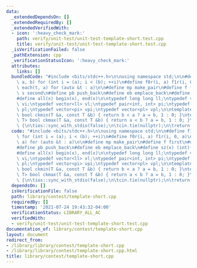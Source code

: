 ```yaml
---
data:
  _extendedDependsOn: []
  _extendedRequiredBy: []
  _extendedVerifiedWith:
  - icon: ':heavy_check_mark:'
    path: verify/unit-test/unit-test-template-short.test.cpp
    title: verify/unit-test/unit-test-template-short.test.cpp
  _isVerificationFailed: false
  _pathExtension: cpp
  _verificationStatusIcon: ':heavy_check_mark:'
  attributes:
    links: []
  bundledCode: "#include <bits/stdc++.h>\n\nusing namespace std;\n\n#define f1r(i,\
    \ a, b) for (int i = (a); i < (b); ++i)\n#define f0r(i, a) f1r(i, 0, a)\n#define\
    \ each(t, a) for (auto &t : a)\n\n#define mp make_pair\n#define f first\n#define\
    \ s second\n#define pb push_back\n#define eb emplace_back\n#define sz(x) (int)(x).size()\n\
    #define all(x) begin(x), end(x)\n\ntypedef long long ll;\ntypedef vector<int>\
    \ vi;\ntypedef vector<ll> vl;\ntypedef pair<int, int> pi;\ntypedef pair<ll, ll>\
    \ pl;\ntypedef vector<pi> vpi;\ntypedef vector<pl> vpl;\n\ntemplate <class T>\
    \ bool ckmin(T &a, const T &b) { return b < a ? a = b, 1 : 0; }\ntemplate <class\
    \ T> bool ckmax(T &a, const T &b) { return a < b ? a = b, 1 : 0; }\n\nint main()\
    \ {\n\tios::sync_with_stdio(false);\n\tcin.tie(nullptr);\n\treturn 0;\n}\n"
  code: "#include <bits/stdc++.h>\n\nusing namespace std;\n\n#define f1r(i, a, b)\
    \ for (int i = (a); i < (b); ++i)\n#define f0r(i, a) f1r(i, 0, a)\n#define each(t,\
    \ a) for (auto &t : a)\n\n#define mp make_pair\n#define f first\n#define s second\n\
    #define pb push_back\n#define eb emplace_back\n#define sz(x) (int)(x).size()\n\
    #define all(x) begin(x), end(x)\n\ntypedef long long ll;\ntypedef vector<int>\
    \ vi;\ntypedef vector<ll> vl;\ntypedef pair<int, int> pi;\ntypedef pair<ll, ll>\
    \ pl;\ntypedef vector<pi> vpi;\ntypedef vector<pl> vpl;\n\ntemplate <class T>\
    \ bool ckmin(T &a, const T &b) { return b < a ? a = b, 1 : 0; }\ntemplate <class\
    \ T> bool ckmax(T &a, const T &b) { return a < b ? a = b, 1 : 0; }\n\nint main()\
    \ {\n\tios::sync_with_stdio(false);\n\tcin.tie(nullptr);\n\treturn 0;\n}\n"
  dependsOn: []
  isVerificationFile: false
  path: library/contest/template-short.cpp
  requiredBy: []
  timestamp: '2021-07-24 19:43:32-04:00'
  verificationStatus: LIBRARY_ALL_AC
  verifiedWith:
  - verify/unit-test/unit-test-template-short.test.cpp
documentation_of: library/contest/template-short.cpp
layout: document
redirect_from:
- /library/library/contest/template-short.cpp
- /library/library/contest/template-short.cpp.html
title: library/contest/template-short.cpp
---
```

